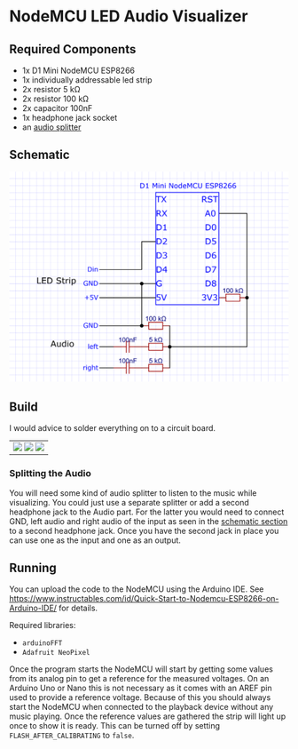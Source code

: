 # NodeMCU LED Audio Visualizer

## Required Components
 - 1x D1 Mini NodeMCU ESP8266
 - 1x individually addressable led strip
 - 2x resistor 5 kΩ
 - 2x resistor 100 kΩ
 - 2x capacitor 100nF
 - 1x headphone jack socket
 - an [audio splitter](#splitting-the-audio)

## Schematic
![schematic](images/schematic.png)

## Build
I would advice to solder everything on to a circuit board.
<table>
    <tr>
        <td>
            <img width="280" src="images/board1.png">
            <img width="280" src="images/board2.png">
            <img width="280" src="images/board3.png">
        </td>
    </tr>
</table>

### Splitting the Audio
You will need some kind of audio splitter to listen to the music while visualizing.
You could just use a separate splitter or add a second headphone jack to the Audio part.
For the latter you would need to connect GND, left audio and right audio of the input
as seen in the [schematic section](#schematic) to a second headphone jack.
Once you have the second jack in place you can use one as the input and one as an output.

## Running
You can upload the code to the NodeMCU using the Arduino IDE. See https://www.instructables.com/id/Quick-Start-to-Nodemcu-ESP8266-on-Arduino-IDE/ for details.

Required libraries:
 - `arduinoFFT`
 - `Adafruit NeoPixel`

Once the program starts the NodeMCU will start by getting some values from its analog pin to get a reference for the measured voltages.
On an Arduino Uno or Nano this is not necessary as it comes with an AREF pin used to provide a reference voltage.
Because of this you should always start the NodeMCU when connected to the playback device without any music playing.
Once the reference values are gathered the strip will light up once to show it is ready.
This can be turned off by setting `FLASH_AFTER_CALIBRATING` to `false`.